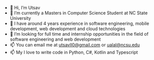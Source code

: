 - 👋 Hi, I’m Utsav
- 👀 I’m currently a Masters in Computer Science Student at NC State University
- 🌱 I have around 4 years experience in software engineering, mobile development, web development and cloud technologies
- 💞️ I’m looking for full time and internship opportunities in the field of software engineering and web development
- 📫 You can email me at utsavll0@gmail.com or ualal@ncsu.edu
- 📫 My I love to write code in Python, C#, Kotlin and Typescript

<!---
utsavll0/utsavll0 is a ✨ special ✨ repository because its `README.md` (this file) appears on your GitHub profile.
You can click the Preview link to take a look at your changes.
--->
